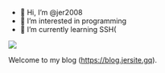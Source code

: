 - 👋 Hi, I’m @jer2008
- 👀 I’m interested in programming
- 🌱 I’m currently learning SSH(

![](https://cdn.jsdelivr.net/gh/jer2008/jer2008@main/assets/github-contribution-grid-snake.svg)

Welcome to my blog (https://blog.jersite.gq).

<!---
jer2008/jer2008 is a ✨ special ✨ repository because its `README.md` (this file) appears on your GitHub profile.
You can click the Preview link to take a look at your changes.
--->
